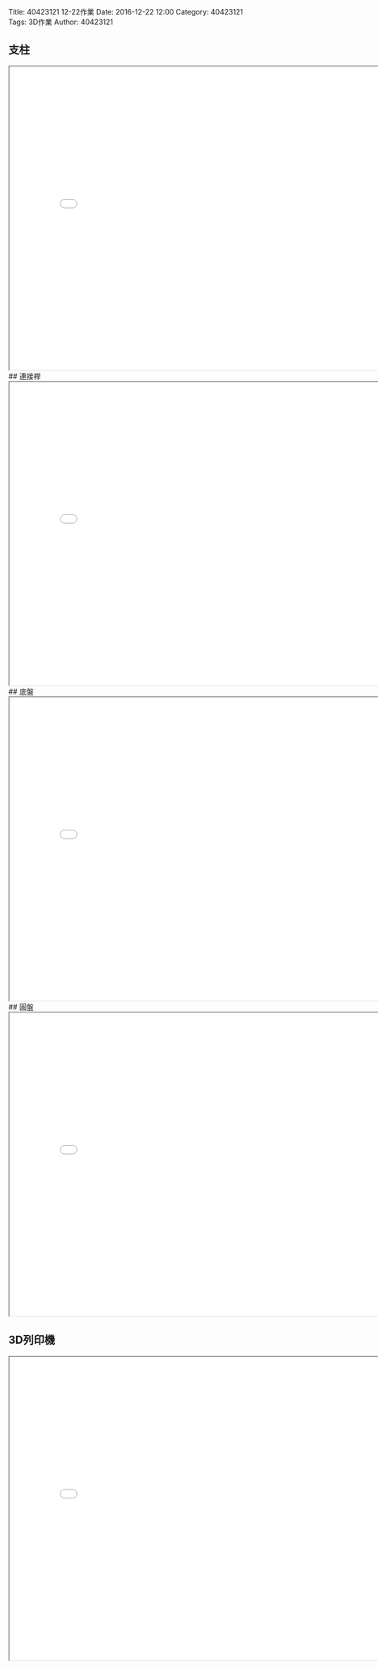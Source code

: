 Title: 40423121 12-22作業
Date: 2016-12-22 12:00
Category: 40423121
Tags: 3D作業
Author: 40423121


<!-- PELICAN_END_SUMMARY -->

## 支柱
<iframe src="./../w7/3d/20161217-1.html" width="800" height="600"></iframe>
## 連接桿
<iframe src="./../w7/3d/20161217.html" width="800" height="600"></iframe>
## 底盤
<iframe src="./../w7/3d/20161217-5.html" width="800" height="600"></iframe>
## 圓盤
<iframe src="./../w7/3d/20161217-3.html" width="800" height="600"></iframe>

## 3D列印機
<iframe src="./../w7/3d/1222.html" width="800" height="600"></iframe>


